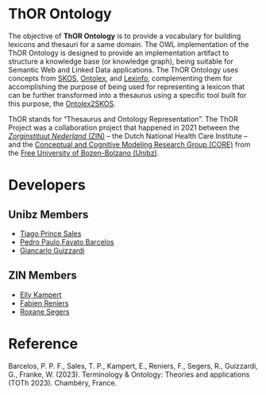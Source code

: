 # ThOR Ontology

The objective of **ThOR Ontology** is to provide a vocabulary for building lexicons and thesauri for a same domain. The OWL implementation of the ThOR Ontology is designed to provide an implementation artifact to structure a knowledge base (or knowledge graph), being suitable for Semantic Web and Linked Data applications. The ThOR Ontology uses concepts from [SKOS](https://www.w3.org/TR/skos-reference/), [Ontolex](https://www.w3.org/2016/05/ontolex/), and [Lexinfo](https://github.com/ontolex/lexinfo), complementing them for accomplishing the purpose of being used for representing a lexicon that can be further transformed into a thesaurus using a specific tool built for this purpose, the [Ontolex2SKOS](https://github.com/unibz-core/ontolex2skos).

ThOR stands for “Thesaurus and Ontology Representation”. The ThOR Project was a collaboration project that happened in 2021 between the [*Zorginstituut Nederland* (ZIN)](https://english.zorginstituutnederland.nl/) – the Dutch National Health Care Institute – and the [Conceptual and Cognitive Modeling Research Group (CORE)](https://www.inf.unibz.it/krdb/core/) from the [Free University of Bozen-Bolzano (Unibz)](https://unibz.it/).

# Developers

## Unibz Members

- [Tiago Prince Sales](https://scholar.google.it/citations?user=bfaMR2YAAAAJ&hl=it)
- [Pedro Paulo Favato Barcelos](https://scholar.google.com/citations?user=1kF9FGwAAAAJ&hl=pt-PT)
- [Giancarlo Guizzardi](https://scholar.google.com/citations?user=nnfVBt8AAAAJ&hl=en)

## ZIN Members

- [Elly Kampert](https://www.linkedin.com/in/elly-kampert-van-galen/)
- [Fabien Reniers](https://www.linkedin.com/in/fabienreniers/)
- [Roxane Segers](https://www.linkedin.com/in/roxanesegers/)

# Reference

Barcelos, P. P. F., Sales, T. P., Kampert, E., Reniers, F., Segers, R., Guizzardi, G., Franke, W. (2023). Terminology & Ontology: Theories and applications (TOTh 2023). Chambéry, France. 

